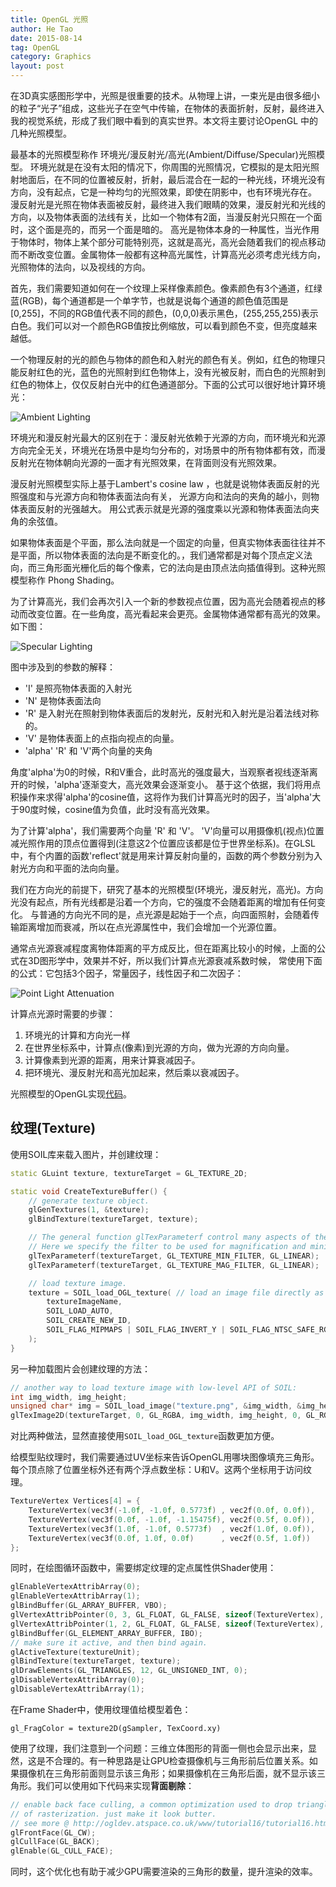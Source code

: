 ```yaml
---
title: OpenGL 光照
author: He Tao
date: 2015-08-14
tag: OpenGL
category: Graphics
layout: post
---
```


在3D真实感图形学中，光照是很重要的技术。从物理上讲，一束光是由很多细小的粒子“光子”组成，这些光子在空气中传输，在物体的表面折射，反射，最终进入我的视觉系统，形成了我们眼中看到的真实世界。本文将主要讨论OpenGL 中的几种光照模型。

<!--more-->

最基本的光照模型称作 环境光/漫反射光/高光(Ambient/Diffuse/Specular)光照模型。
环境光就是在没有太阳的情况下，你周围的光照情况，它模拟的是太阳光照射地面后，在不同的位置被反射，折射，最后混合在一起的一种光线，环境光没有方向，没有起点，它是一种均匀的光照效果，即使在阴影中，也有环境光存在。
漫反射光是光照在物体表面被反射，最终进入我们眼睛的效果，漫反射光和光线的方向，以及物体表面的法线有关，比如一个物体有2面，当漫反射光只照在一个面时，这个面是亮的，而另一个面是暗的。
高光是物体本身的一种属性，当光作用于物体时，物体上某个部分可能特别亮，这就是高光，高光会随着我们的视点移动而不断改变位置。金属物体一般都有这种高光属性，计算高光必须考虑光线方向，光照物体的法向，以及视线的方向。

首先，我们需要知道如何在一个纹理上采样像素颜色。像素颜色有3个通道，红绿蓝(RGB)，每个通道都是一个单字节，也就是说每个通道的颜色值范围是[0,255]，不同的RGB值代表不同的颜色，(0,0,0)表示黑色，(255,255,255)表示白色。我们可以对一个颜色RGB值按比例缩放，可以看到颜色不变，但亮度越来越低。

一个物理反射的光的颜色与物体的颜色和入射光的颜色有关。例如，红色的物理只能反射红色的光，蓝色的光照射到红色物体上，没有光被反射，而白色的光照射到红色的物体上，仅仅反射白光中的红色通道部分。下面的公式可以很好地计算环境光：

![Ambient Lighting]({{site.url}}/resource/lighting/ambient_lighting.png)

环境光和漫反射光最大的区别在于：漫反射光依赖于光源的方向，而环境光和光源方向完全无关，环境光在场景中是均匀分布的，对场景中的所有物体都有效，而漫反射光在物体朝向光源的一面才有光照效果，在背面则没有光照效果。

漫反射光照模型实际上基于Lambert's cosine law ，也就是说物体表面反射的光照强度和与光源方向和物体表面法向有关，
光源方向和法向的夹角的越小，则物体表面反射的光强越大。 用公式表示就是光源的强度乘以光源和物体表面法向夹角的余弦值。

如果物体表面是个平面，那么法向就是一个固定的向量，但真实物体表面往往并不是平面，所以物体表面的法向是不断变化的。，我们通常都是对每个顶点定义法向，而三角形面光栅化后的每个像素，它的法向是由顶点法向插值得到。这种光照模型称作 Phong Shading。

为了计算高光，我们会再次引入一个新的参数视点位置，因为高光会随着视点的移动而改变位置。在一些角度，高光看起来会更亮。金属物体通常都有高光的效果。如下图：

![Specular Lighting]({{site.url}}/resource/lighting/specular_lighting.png)

图中涉及到的参数的解释：

+ 'I' 是照亮物体表面的入射光
+ 'N' 是物体表面法向
+ 'R' 是入射光在照射到物体表面后的发射光，反射光和入射光是沿着法线对称的。
+ 'V' 是物体表面上的点指向视点的向量。
+ 'alpha' 'R' 和 'V'两个向量的夹角

角度'alpha'为0的时候，R和V重合，此时高光的强度最大，当观察者视线逐渐离开的时候，'alpha'逐渐变大，高光效果会逐渐变小。
基于这个依据，我们将用点积操作来求得'alpha'的cosine值，这将作为我们计算高光时的因子，当'alpha'大于90度时候，cosine值为负值，此时没有高光效果。

为了计算'alpha'，我们需要两个向量 'R' 和 'V'。 'V'向量可以用摄像机(视点)位置减光照作用的顶点位置得到(注意这2个位置应该都是位于世界坐标系)。在GLSL中，有个内置的函数'reflect'就是用来计算反射向量的，函数的两个参数分别为入射光方向和平面的法向向量。

我们在方向光的前提下，研究了基本的光照模型(环境光，漫反射光，高光)。方向光没有起点，所有光线都是沿着一个方向，它的强度不会随着距离的增加有任何变化。
与普通的方向光不同的是，点光源是起始于一个点，向四面照射，会随着传输距离增加而衰减，所以在点光源属性中，我们会增加一个光源位置。

通常点光源衰减程度离物体距离的平方成反比，但在距离比较小的时候，上面的公式在3D图形学中，效果并不好，所以我们计算点光源衰减系数时候，
常使用下面的公式：它包括3个因子，常量因子，线性因子和二次因子：

![Point Light Attenuation]({{site.url}}/resource/lighting/point_light_attenuation.png)

计算点光源时需要的步骤：

1. 环境光的计算和方向光一样
2. 在世界坐标系中，计算点(像素)到光源的方向，做为光源的方向向量。
3. 计算像素到光源的距离，用来计算衰减因子。
4. 把环境光、漫反射光和高光加起来，然后乘以衰减因子。

光照模型的OpenGL实现[代码]({{site.url}}/resource/lighting/lighting_code.zip)。

纹理(Texture)
-------------

使用SOIL库来载入图片，并创建纹理：

~~~cpp
static GLuint texture, textureTarget = GL_TEXTURE_2D;

static void CreateTextureBuffer() {
    // generate texture object.
    glGenTextures(1, &texture);
    glBindTexture(textureTarget, texture);

    // The general function glTexParameterf control many aspects of the texture sampling operation.
    // Here we specify the filter to be used for magnification and minification.
    glTexParameterf(textureTarget, GL_TEXTURE_MIN_FILTER, GL_LINEAR);
    glTexParameterf(textureTarget, GL_TEXTURE_MAG_FILTER, GL_LINEAR);

    // load texture image.
    texture = SOIL_load_OGL_texture( // load an image file directly as a new OpenGL texture
        textureImageName,
        SOIL_LOAD_AUTO,
        SOIL_CREATE_NEW_ID,
        SOIL_FLAG_MIPMAPS | SOIL_FLAG_INVERT_Y | SOIL_FLAG_NTSC_SAFE_RGB | SOIL_FLAG_COMPRESS_TO_DXT
    );
}
~~~

另一种加载图片会创建纹理的方法：

~~~cpp
// another way to load texture image with low-level API of SOIL:
int img_width, img_height;
unsigned char* img = SOIL_load_image("texture.png", &img_width, &img_height, NULL, 0);
glTexImage2D(textureTarget, 0, GL_RGBA, img_width, img_height, 0, GL_RGBA, GL_UNSIGNED_BYTE, img);
~~~

对比两种做法，显然直接使用`SOIL_load_OGL_texture`函数更加方便。

给模型贴纹理时，我们需要通过UV坐标来告诉OpenGL用哪块图像填充三角形。每个顶点除了位置坐标外还有两个浮点数坐标：U和V。这两个坐标用于访问纹理。

~~~cpp
TextureVertex Vertices[4] = {
    TextureVertex(vec3f(-1.0f, -1.0f, 0.5773f) , vec2f(0.0f, 0.0f)),
    TextureVertex(vec3f(0.0f, -1.0f, -1.15475f), vec2f(0.5f, 0.0f)),
    TextureVertex(vec3f(1.0f, -1.0f, 0.5773f)  , vec2f(1.0f, 0.0f)),
    TextureVertex(vec3f(0.0f, 1.0f, 0.0f)      , vec2f(0.5f, 1.0f))
};
~~~

同时，在绘图循环函数中，需要绑定纹理的定点属性供Shader使用：

~~~cpp
glEnableVertexAttribArray(0);
glEnableVertexAttribArray(1);
glBindBuffer(GL_ARRAY_BUFFER, VBO);
glVertexAttribPointer(0, 3, GL_FLOAT, GL_FALSE, sizeof(TextureVertex), 0);
glVertexAttribPointer(1, 2, GL_FLOAT, GL_FALSE, sizeof(TextureVertex), (const GLvoid *)sizeof(vec3f));
glBindBuffer(GL_ELEMENT_ARRAY_BUFFER, IBO);
// make sure it active, and then bind again.
glActiveTexture(textureUnit);
glBindTexture(textureTarget, texture);
glDrawElements(GL_TRIANGLES, 12, GL_UNSIGNED_INT, 0);
glDisableVertexAttribArray(0);
glDisableVertexAttribArray(1);
~~~

在Frame Shader中，使用纹理值给模型着色：

    gl_FragColor = texture2D(gSampler, TexCoord.xy)

使用了纹理，我们注意到一个问题：三维立体图形的背面一侧也会显示出来，显然，这是不合理的。有一种思路是让GPU检查摄像机与三角形前后位置关系。如果摄像机在三角形前面则显示该三角形；如果摄像机在三角形后面，就不显示该三角形。我们可以使用如下代码来实现**背面剔除**：

~~~cpp
// enable back face culling, a common optimization used to drop triangles before the heavy process
// of rasterization. just make it look butter.
// see more @ http://ogldev.atspace.co.uk/www/tutorial16/tutorial16.html
glFrontFace(GL_CW);
glCullFace(GL_BACK);
glEnable(GL_CULL_FACE);
~~~

同时，这个优化也有助于减少GPU需要渲染的三角形的数量，提升渲染的效率。
